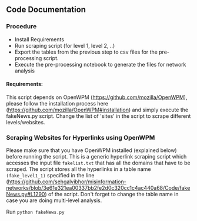 ## Code Documentation

### Procedure
* Install Requirements
* Run scraping script (for level 1, level 2, ..)
* Export the tables from the previous step to csv files for the pre-processing script.
* Execute the pre-processing notebook to generate the files for network analysis


#### Requirements:
This script depends on OpenWPM (https://github.com/mozilla/OpenWPM), please follow the installation process here (https://github.com/mozilla/OpenWPM#installation) and simply execute the fakeNews.py script. Change the list of 'sites' in the script to scrape different levels/websites.


### Scraping Websites for Hyperlinks using OpenWPM
Please make sure that you have OpenWPM installed (explained below) before running the script. This is a generic hyperlink scraping script which accesses the input file ```fakelist.txt``` that has all the domains that have to be scraped. The script stores all the hyperlinks in a table name ```(fake_level1_1)``` specified in the line (https://github.com/sehgalvibhor/misinformation-networks/blob/3e61e321ea00337bb2fe2d0c320cc1c4ac440a68/Code/fakeNews.py#L1290) of the script. Don't forget to change the table name in case you are doing multi-level analysis.

Run ```python fakeNews.py```
